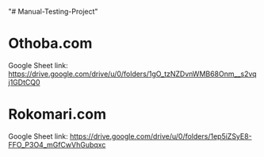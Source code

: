 "# Manual-Testing-Project"

# Othoba.com
Google Sheet link: https://drive.google.com/drive/u/0/folders/1gO_tzNZDvnWMB68Onm__s2vqj1GDtCQ0

# Rokomari.com
Google Sheet link: https://drive.google.com/drive/u/0/folders/1ep5iZSyE8-FFO_P3O4_mGfCwVhGubqxc

